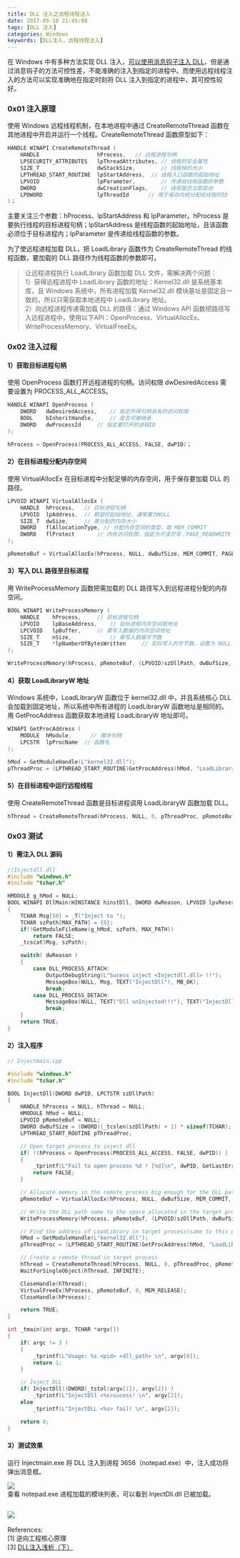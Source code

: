 ```yaml
---
title: DLL 注入之远程线程注入
date: 2017-05-10 21:45:08
tags: [DLL 注入]
categories: Windows
keywords: [DLL注入，远程线程注入]
---
```


在 Windows 中有多种方法实现 DLL 注入，[可以使用消息钩子注入 DLL](http://0x4c43.cn/DLL%E6%B3%A8%E5%85%A5%E4%B9%8B%E6%B6%88%E6%81%AF%E9%92%A9%E5%8F%96/)，但是通过消息钩子的方法可控性差，不能准确的注入到指定的进程中。而使用远程线程注入的方法可以实现准确地在指定时刻将 DLL 注入到指定的进程中，其可控性较好。

### **0x01 注入原理**
使用 Windows 远程线程机制，在本地进程中通过 CreateRemoteThread 函数在其他进程中开启并运行一个线程。CreateRemoteThread 函数原型如下：
```C
HANDLE WINAPI CreateRemoteThread (
	HANDLE                  hProcess,	// 远程进程句柄
	LPSECURITY_ATTRIBUTES  	lpThreadAttributes,	// 线程的安全属性
	SIZE_T                  dwStackSize,		// 线程栈的大小
	LPTHREAD_START_ROUTINE	lpStartAddress,  // 线程入口函数的起始地址
	LPVOID                  lpParameter, 		// 传递给线程函数的参数
	DWORD                   dwCreationFlags,	// 线程是否立即启动
	LPDWORD                 lpThreadId		// 用于保存内核分配给线程的ID
)；
```
主要关注三个参数：hProcess、lpStartAddress 和 lpParameter。hProcess 是要执行线程的目标进程句柄；lpStartAddress 是线程函数的起始地址，且该函数必须位于目标进程内；lpParameter 是传递给线程函数的参数。

为了使远程进程加载 DLL，把 LoadLibrary 函数作为 CreateRemoteThread 的线程函数，要加载的 DLL 路径作为线程函数的参数即可。

>让远程进程执行 LoadLibrary 函数加载 DLL 文件，需解决两个问题：    
1）获得远程进程中 LoadLibrary 函数的地址：Kernel32.dll 是系统基本库，且 Windows 系统中，所有进程加载 Kernel32.dll 模块基址是固定且一致的，所以只需获取本地进程中 LoadLibrary 地址。   
2）向远程进程传递需加载 DLL 的路径：通过 Windows API 函数把路径写入远程进程中，使用以下API：OpenProcess、VirtualAllocEx、WriteProcessMemory、VirtualFreeEx。

### **0x02 注入过程**

#### **1）获取目标进程句柄**
使用 OpenProcess 函数打开远程进程的句柄。访问权限 dwDesiredAccess 需要设置为 PROCESS_ALL_ACCESS。
```C
HANDLE WINAPI OpenProcess (
	DWORD 	dwDesiredAccess,	// 指定所得句柄具有的访问权限
	BOOL  	bInheritHandle,		// 是否可被继承
	DWORD 	dwProcessId		// 指定要打开的进程ID
);

hProcess = OpenProcess(PROCESS_ALL_ACCESS, FALSE, dwPID)；
```
#### **2）在目标进程分配内存空间**
使用 VirtualAllocEx 在目标进程中分配足够的内存空间，用于保存要加载 DLL 的路径。
```C
LPVOID WINAPI VirtualAllocEx (
	HANDLE 	hProcess,	// 目标进程句柄
	LPVOID	lpAddress,	// 期望的起始地址，通常置为NULL
	SIZE_T  dwSize,		// 需分配的内存大小
	DWORD  	flAllocationType, // 分配内存空间的类型，取 MEM_COMMIT
	DWORD 	flProtect		// 内存访问权限，指定为可读可写：PAGE_READWRITE
);

pRemoteBuf = VirtualAllocEx(hProcess, NULL, dwBufSize, MEM_COMMIT, PAGE_READWRITE);
```
#### **3）写入 DLL 路径至目标进程**
用 WriteProcessMemory 函数把需加载的 DLL 路径写入到远程进程分配的内存空间。

```C
BOOL WINAPI WriteProcessMemory (
	HANDLE    hProcess,		// 目标进程句柄
	LPVOID    lpBaseAddress,	// 目标进程内存空间首地址
	LPCVOID   lpBuffer,		// 需写入数据的内存空间地址
	SIZE_T    nSize,			// 需写入数据字节数
	SIZE_T    *lpNumberOfBytesWritten	  // 实际写入的字节数，设置为 NULL
);

WriteProcessMemory(hProcess, pRemoteBuf, (LPVOID)szDllPath, dwBufSize, NULL);
```
#### **4）获取 LoadLibraryW 地址**
Windows 系统中，LoadLibraryW 函数位于 kernel32.dll 中，并且系统核心 DLL 会加载到固定地址，所以系统中所有进程的 LoadLibraryW 函数地址是相同的。用 GetProcAddress 函数获取本地进程 LoadLibraryW 地址即可。
```C
WINAPI GetProcAddress (
	MODULE 	hModule,	  // 模块句柄
	LPCSTR 	lpProcName	// 函数名
);

hMod = GetModuleHandle(L"kernel32.dll");
pThreadProc = (LPTHREAD_START_ROUTINE)GetProcAddress(hMod, "LoadLibraryW");
```
#### **5）在目标进程中运行远程线程**
使用 CreateRemoteThread 函数是目标进程调用 LoadLibraryW 函数加载 DLL。
```C
hThread = CreateRemoteThread(hProcess, NULL, 0, pThreadProc, pRemoteBuf, 0, NULL);
```

### **0x03 测试**
#### **1）需注入 DLL 源码**
```C
//Injectdll.dll
#include "windows.h"
#include "tchar.h"

HMODULE g_hMod = NULL;
BOOL WINAPI DllMain(HINSTANCE hinstDll, DWORD dwReason, LPVOID lpvReserved)
{
	TCHAR Msg[50] = _T("Inject to ");
	TCHAR szPath[MAX_PATH] = {0};
	if(!GetModuleFileName(g_hMod, szPath, MAX_PATH))
		return FALSE;
	_tcscat(Msg, szPath);

	switch( dwReason )
	{
		case DLL_PROCESS_ATTACH:  
			OutputDebugString(L"Sucess inject <Injectdll.dll> !!");
			MessageBox(NULL, Msg, TEXT("InjectDll"), MB_OK);  
			break;  
		case DLL_PROCESS_DETACH:  
			MessageBox(NULL, TEXT("Dll unInjected!!!"), TEXT("InjectDll"), MB_OK);  
			break;  
    }  
    return TRUE;  
}   
```
#### **2）注入程序**

```C
// Injectmain.cpp

#include "windows.h"
#include "tchar.h"

BOOL InjectDll(DWORD dwPID, LPCTSTR szDllPath)
{
	HANDLE hProcess = NULL, hThread = NULL;
	HMODULE hMod = NULL;
	LPVOID pRemoteBuf = NULL;
	DWORD dwBufSize = (DWORD)(_tcslen(szDllPath) + 1) * sizeof(TCHAR);
	LPTHREAD_START_ROUTINE pThreadProc;

	// Open target process to inject dll
	if( !(hProcess = OpenProcess(PROCESS_ALL_ACCESS, FALSE, dwPID)) )
	{
		_tprintf(L"Fail to open process %d ! [%d]\n", dwPID, GetLastError());
		return FALSE;
	}

	// Allocate memory in the remote process big enough for the DLL path name
	pRemoteBuf = VirtualAllocEx(hProcess, NULL, dwBufSize, MEM_COMMIT, PAGE_READWRITE);

	// Write the DLL path name to the space allocated in the target process
	WriteProcessMemory(hProcess, pRemoteBuf, (LPVOID)szDllPath, dwBufSize, NULL);

	// Find the address of LoadLibrary in target process(same to this process)
	hMod = GetModuleHandle(L"kernel32.dll");
	pThreadProc = (LPTHREAD_START_ROUTINE)GetProcAddress(hMod, "LoadLibraryW");

	// Create a remote thread in target process
	hThread = CreateRemoteThread(hProcess, NULL, 0, pThreadProc, pRemoteBuf, 0, NULL);
	WaitForSingleObject(hThread, INFINITE);

	CloseHandle(hThread);
	VirtualFreeEx(hProcess, pRemoteBuf, 0, MEM_RELEASE);
	CloseHandle(hProcess);

	return TRUE;
}

int _tmain(int argc, TCHAR *argv[])
{
	if( argc != 3 )
	{
		_tprintf(L"Usage: %s <pid> <dll_path> \n", argv[0]);
		return 1;
	}

	// Inject DLL
	if( InjectDll((DWORD)_tstol(argv[1]), argv[2]) )
		_tprintf(L"InjectDll <%s>sucess! \n", argv[2]);
	else
		_tprintf(L"InjectDLL <%s> fail! \n", argv[2]);

	return 0;
}
```
#### **3）测试效果**

运行 Injectmain.exe 将 DLL 注入到进程 3656（notepad.exe）中，注入成功将弹出消息框。

![](http://ooyovxue7.bkt.clouddn.com/17-5-11/94028700-file_1494473311845_13a5b.png)   
查看 notepad.exe 进程加载的模块列表，可以看到 InjectDll.dll 已被加载。
   
![](http://ooyovxue7.bkt.clouddn.com/17-5-11/35149412-file_1494473313402_167fd.png)
----
References:   
[1] 逆向工程核心原理   
[3] [DLL注入浅析（下）](https://etenal.me/archives/871)
